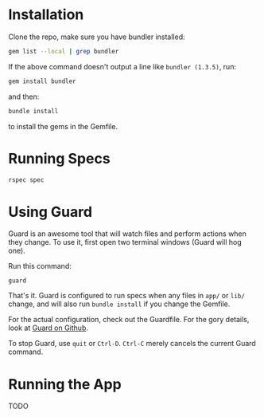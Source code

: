 Installation
============

Clone the repo, make sure you have bundler installed:

```bash
gem list --local | grep bundler
```

If the above command doesn't output a line like `bundler (1.3.5)`, run:

```bash
gem install bundler
```

and then:

```bash
bundle install
```

to install the gems in the Gemfile.

Running Specs
=============

```bash
rspec spec
```

Using Guard
===========

Guard is an awesome tool that will watch files and perform actions when they
change. To use it, first open two terminal windows (Guard will hog one).

Run this command:

```
guard
```

That's it. Guard is configured to run specs when any files in `app/` or `lib/`
change, and will also run `bundle install` if you change the Gemfile.

For the actual configuration, check out the Guardfile. For the gory details,
look at [Guard on Github](https://github.com/guard/guard).

To stop Guard, use `quit` or `Ctrl-D`. `Ctrl-C` merely cancels the current Guard
command.

Running the App
===============

TODO